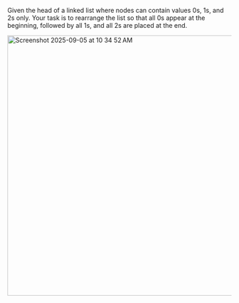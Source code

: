Given the head of a linked list where nodes can contain values 0s, 1s, and 2s only. Your task is to rearrange the list so that all 0s appear at the beginning, followed by all 1s, and all 2s are placed at the end.

<img width="565" height="584" alt="Screenshot 2025-09-05 at 10 34 52 AM" src="https://github.com/user-attachments/assets/f2be9e19-113f-4211-ac00-8c77b663fc18" />
